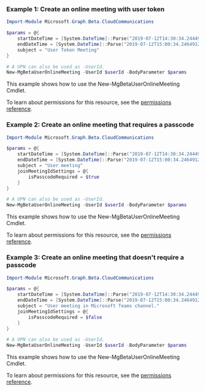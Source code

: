 ### Example 1: Create an online meeting with user token

```powershellImport-Module Microsoft.Graph.Beta.CloudCommunications

$params = @{
	startDateTime = [System.DateTime]::Parse("2019-07-12T14:30:34.2444915-07:00")
	endDateTime = [System.DateTime]::Parse("2019-07-12T15:00:34.2464912-07:00")
	subject = "User Token Meeting"
}

# A UPN can also be used as -UserId.
New-MgBetaUserOnlineMeeting -UserId $userId -BodyParameter $params
```
This example shows how to use the New-MgBetaUserOnlineMeeting Cmdlet.
To learn about permissions for this resource, see the [permissions reference](/graph/permissions-reference).

### Example 2: Create an online meeting that requires a passcode

```powershellImport-Module Microsoft.Graph.Beta.CloudCommunications

$params = @{
	startDateTime = [System.DateTime]::Parse("2019-07-12T14:30:34.2444915-07:00")
	endDateTime = [System.DateTime]::Parse("2019-07-12T15:00:34.2464912-07:00")
	subject = "User meeting"
	joinMeetingIdSettings = @{
		isPasscodeRequired = $true
	}
}

# A UPN can also be used as -UserId.
New-MgBetaUserOnlineMeeting -UserId $userId -BodyParameter $params
```
This example shows how to use the New-MgBetaUserOnlineMeeting Cmdlet.
To learn about permissions for this resource, see the [permissions reference](/graph/permissions-reference).

### Example 3: Create an online meeting that doesn't require a passcode

```powershellImport-Module Microsoft.Graph.Beta.CloudCommunications

$params = @{
	startDateTime = [System.DateTime]::Parse("2019-07-12T14:30:34.2444915-07:00")
	endDateTime = [System.DateTime]::Parse("2019-07-12T15:00:34.2464912-07:00")
	subject = "User meeting in Microsoft Teams channel."
	joinMeetingIdSettings = @{
		isPasscodeRequired = $false
	}
}

# A UPN can also be used as -UserId.
New-MgBetaUserOnlineMeeting -UserId $userId -BodyParameter $params
```
This example shows how to use the New-MgBetaUserOnlineMeeting Cmdlet.
To learn about permissions for this resource, see the [permissions reference](/graph/permissions-reference).

